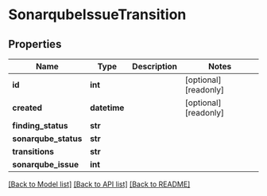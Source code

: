 # SonarqubeIssueTransition

## Properties
Name | Type | Description | Notes
------------ | ------------- | ------------- | -------------
**id** | **int** |  | [optional] [readonly] 
**created** | **datetime** |  | [optional] [readonly] 
**finding_status** | **str** |  | 
**sonarqube_status** | **str** |  | 
**transitions** | **str** |  | 
**sonarqube_issue** | **int** |  | 

[[Back to Model list]](../README.md#documentation-for-models) [[Back to API list]](../README.md#documentation-for-api-endpoints) [[Back to README]](../README.md)


